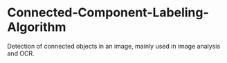 Connected-Component-Labeling-Algorithm
======================================

Detection of connected objects in an image, mainly used in image analysis and OCR.